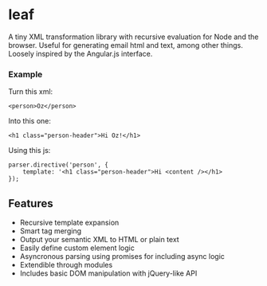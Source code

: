 leaf
====

A tiny XML transformation library with recursive evaluation for Node and the browser. Useful for generating email html and text, among other things. Loosely inspired by the Angular.js interface.

### Example

Turn this xml:

	<person>Oz</person>
	
Into this one:

	<h1 class="person-header">Hi Oz!</h1>

Using this js:

	parser.directive('person', {
		template: '<h1 class="person-header">Hi <content /></h1>
	});
	
## Features

- Recursive template expansion
- Smart tag merging
- Output your semantic XML to HTML or plain text
- Easily define custom element logic
- Asyncronous parsing using promises for including async logic
- Extendible through modules
- Includes basic DOM manipulation with jQuery-like API
